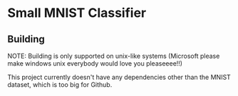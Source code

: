 # Small MNIST Classifier

## Building

NOTE: Building is only supported on unix-like systems
(Microsoft please make windows unix everybody would love you pleaseeee!!)

This project currently doesn't have any dependencies other than the MNIST dataset,
which is too big for Github.
